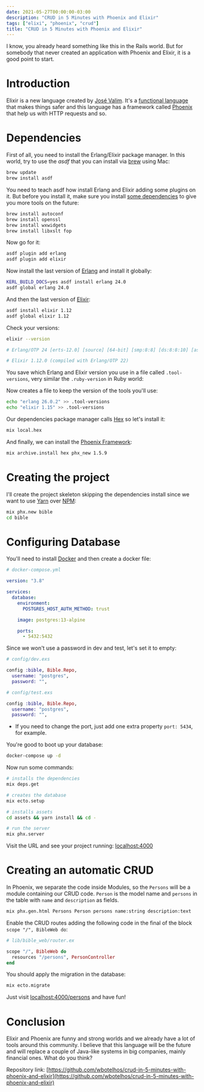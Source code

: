 ```yaml
---
date: 2021-05-27T00:00:00-03:00
description: "CRUD in 5 Minutes with Phoenix and Elixir"
tags: ["elixi", "phoenix", "crud"]
title: "CRUD in 5 Minutes with Phoenix and Elixir"
---
```


I know, you already heard something like this in the Rails world. But for somebody that never created an application with Phoenix and Elixir, it is a good point to start.

# Introduction

Elixir is a new language created by [José Valim](https://twitter.com/josevalim). It's a [functional language](https://en.wikipedia.org/wiki/Functional_programming) that makes things safer and this language has a framework called [Phoenix](https://www.phoenixframework.org) that help us with HTTP requests and so.

# Dependencies

First of all, you need to install the Erlang/Elixir package manager. In this world, try to use the *asdf* that you can install via [brew](https://docs.brew.sh/Installation) using Mac:

```sh
brew update
brew install asdf
```

You need to teach asdf how install Erlang and Elixir adding some plugins on it. But before you install it, make sure you install [some dependencies](https://github.com/asdf-vm/asdf-erlang#osx) to give you more tools on the future:

```sh
brew install autoconf
brew install openssl
brew install wxwidgets
brew install libxslt fop
```

Now go for it:

```sh
asdf plugin add erlang
asdf plugin add elixir
```

Now install the last version of [Erlang](https://www.erlang.org/downloads) and install it globally:

```sh
KERL_BUILD_DOCS=yes asdf install erlang 24.0
asdf global erlang 24.0
```

And then the last version of [Elixir](https://elixir-lang.org/blog/categories.html#Releases):

```sh
asdf install elixir 1.12
asdf global elixir 1.12
```

Check your versions:

```sh
elixir --version

# Erlang/OTP 24 [erts-12.0] [source] [64-bit] [smp:8:8] [ds:8:8:10] [async-threads:1] [jit]

# Elixir 1.12.0 (compiled with Erlang/OTP 22)
```

You save which Erlang and Elixir version you use in a file called `.tool-versions`, very similar the `.ruby-version` in Ruby world:

Now creates a file to keep the version of the tools you'll use:

```sh
echo "erlang 26.0.2" >> .tool-versions
echo "elixir 1.15" >> .tool-versions
```

Our dependencies package manager calls [Hex](https://hex.pm) so let's install it:

```sh
mix local.hex
```

And finally, we can install the [Phoenix Framework](https://github.com/phoenixframework/phoenix/blob/master/CHANGELOG.md):

```sh
mix archive.install hex phx_new 1.5.9
```

# Creating the project

I'll create the project skeleton skipping the dependencies install since we want to use [Yarn](https://yarnpkg.com) over [NPM](https://www.npmjs.com):

```sh
mix phx.new bible
cd bible
```

# Configuring Database

You'll need to install [Docker](https://docs.docker.com/docker-for-mac/install) and then create a docker file:

```yml
# docker-compose.yml

version: "3.8"

services:
  database:
    environment:
      POSTGRES_HOST_AUTH_METHOD: trust

    image: postgres:13-alpine

    ports:
      - 5432:5432
```

Since we won't use a password in dev and test, let's set it to empty:

```elixir
# config/dev.exs

config :bible, Bible.Repo,
  username: "postgres",
  password: "",
```

```elixir
# config/test.exs

config :bible, Bible.Repo,
  username: "postgres",
  password: "",
```

* If you need to change the port, just add one extra property `port: 5434`, for example.

You're good to boot up your database:

```sh
docker-compose up -d
```

Now run some commands:

```sh
# installs the dependencies
mix deps.get

# creates the database
mix ecto.setup

# installs assets
cd assets && yarn install && cd -

# run the server
mix phx.server
```

Visit the URL and see your project running: [localhost:4000](http://localhost:4000)

# Creating an automatic CRUD

In Phoenix, we separate the code inside Modules, so the `Persons` will be a module containing our CRUD code.
`Person` is the model name and `persons` in the table with `name` and `description` as fields.

```sh
mix phx.gen.html Persons Person persons name:string description:text
```

Enable the CRUD routes adding the following code in the final of the block `scope "/", BibleWeb do`:

```elixir
# lib/bible_web/router.ex

scope "/", BibleWeb do
  resources "/persons", PersonController
end
```

You should apply the migration in the database:

```sh
mix ecto.migrate
```

Just visit [localhost:4000/persons](http://localhost:4000/persons) and have fun!

# Conclusion

Elixir and Phoenix are funny and strong worlds and we already have a lot of tools around this community. I believe that this language will be the future and will replace a couple of Java-like systems in big companies, mainly financial ones. What do you think?

Repository link: [https://github.com/wbotelhos/crud-in-5-minutes-with-phoenix-and-elixir](https://github.com/wbotelhos/crud-in-5-minutes-with-phoenix-and-elixir)
